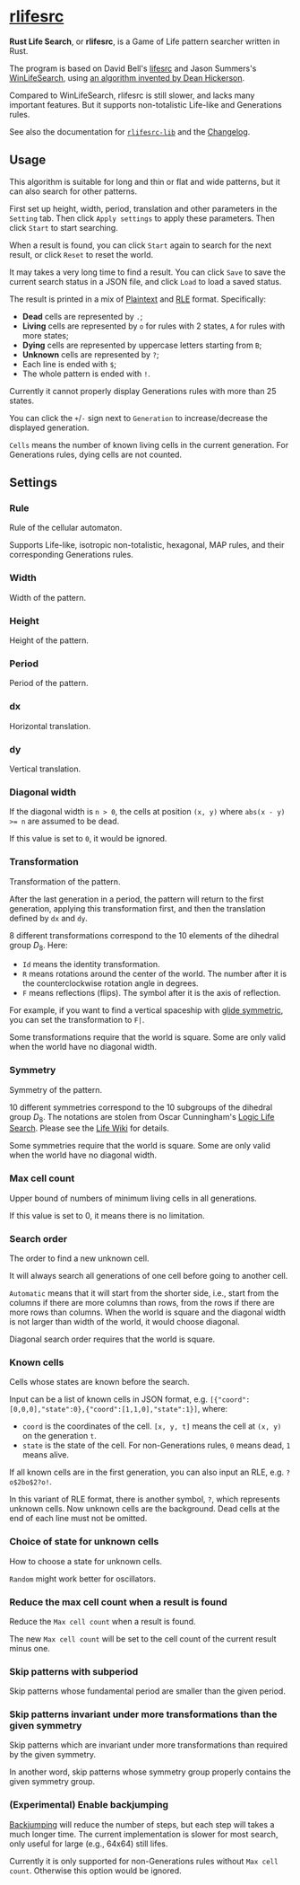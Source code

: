 # [rlifesrc](https://github.com/AlephAlpha/rlifesrc)

__Rust Life Search__, or __rlifesrc__, is a Game of Life pattern searcher written in Rust.

The program is based on David Bell's [lifesrc](https://github.com/DavidKinder/Xlife/tree/master/Xlife35/source/lifesearch) and Jason Summers's [WinLifeSearch](https://github.com/jsummers/winlifesearch/), using [an algorithm invented by Dean Hickerson](https://github.com/DavidKinder/Xlife/blob/master/Xlife35/source/lifesearch/ORIGIN).

Compared to WinLifeSearch, rlifesrc is still slower, and lacks many important features. But it supports non-totalistic Life-like and Generations rules.

See also the documentation for [`rlifesrc-lib`](https://alephalpha.github.io/rlifesrc-doc/rlifesrc_lib/) and the [Changelog](https://github.com/AlephAlpha/rlifesrc/blob/master/CHANGELOG.md).

## Usage

This algorithm is suitable for long and thin or flat and wide patterns, but it can also search for other patterns.

First set up height, width, period, translation and other parameters in the `Setting` tab. Then click `Apply settings` to apply these parameters. Then click `Start` to start searching.

When a result is found, you can click `Start` again to search for the next result, or click `Reset` to reset the world.

It may takes a very long time to find a result. You can click `Save` to save the current search status in a JSON file, and click `Load` to load a saved status.

The result is printed in a mix of [Plaintext](https://conwaylife.com/wiki/Plaintext) and [RLE](https://conwaylife.com/wiki/Rle) format. Specifically:

* **Dead** cells are represented by `.`;
* **Living** cells are represented by `o` for rules with 2 states,
  `A` for rules with more states;
* **Dying** cells are represented by uppercase letters starting from `B`;
* **Unknown** cells are represented by `?`;
* Each line is ended with `$`;
* The whole pattern is ended with `!`.

Currently it cannot properly display Generations rules with more than 25 states.

You can click the `+`/`-` sign next to `Generation` to increase/decrease the displayed generation.

`Cells` means the number of known living cells in the current generation. For Generations rules, dying cells are not counted.

## Settings

### Rule

Rule of the cellular automaton.

Supports Life-like, isotropic non-totalistic, hexagonal, MAP rules, and their corresponding Generations rules.

### Width

Width of the pattern.

### Height

Height of the pattern.

### Period

Period of the pattern.

### dx

Horizontal translation.

### dy

Vertical translation.

### Diagonal width

If the diagonal width is `n > 0`, the cells at position `(x, y)` where `abs(x - y) >= n` are assumed to be dead.

If this value is set to `0`, it would be ignored.


### Transformation

Transformation of the pattern.

After the last generation in a period, the pattern will return to the first generation, applying this transformation first, and then the translation defined by `dx` and `dy`.

8 different transformations correspond to the 10 elements of the dihedral group _D_<sub>8</sub>. Here:

* `Id` means the identity transformation.
* `R` means rotations around the center of the world. The number after it is the counterclockwise rotation angle in degrees.
* `F` means reflections (flips). The symbol after it is the axis of reflection.

For example, if you want to find a vertical spaceship with [glide symmetric](https://conwaylife.com/wiki/Types_of_spaceships#Glide_symmetric_spaceship), you can set the transformation to `F|`.

Some transformations require that the world is square. Some are only valid when the world have no diagonal width.

### Symmetry

Symmetry of the pattern.

10 different symmetries correspond to the 10 subgroups of the dihedral group _D_<sub>8</sub>. The notations are stolen from Oscar Cunningham's [Logic Life Search](https://github.com/OscarCunningham/logic-life-search). Please see the [Life Wiki](https://conwaylife.com/wiki/Symmetry) for details.

Some symmetries require that the world is square. Some are only valid when the world have no diagonal width.

### Max cell count

Upper bound of numbers of minimum living cells in all generations.

If this value is set to 0, it means there is no limitation.

### Search order

The order to find a new unknown cell.

It will always search all generations of one cell before going to another cell.

`Automatic` means that it will start from the shorter side, i.e., start from the columns if there are more columns than rows, from the rows if there are more rows than columns. When the world is square and the diagonal width is not larger than width of the world, it would choose diagonal.

Diagonal search order requires that the world is square.

### Known cells

Cells whose states are known before the search.

Input can be a list of known cells in JSON format, e.g. `[{"coord":[0,0,0],"state":0},{"coord":[1,1,0],"state":1}]`, where:

* `coord` is the coordinates of the cell. `[x, y, t]` means the cell at `(x, y)` on the generation `t`.
* `state` is the state of the cell. For non-Generations rules, `0` means dead, `1` means alive.

If all known cells are in the first generation, you can also input an RLE, e.g. `?o$2bo$2?o!`.

In this variant of RLE format, there is another symbol, `?`, which represents unknown cells. Now unknown cells are the background. Dead cells at the end of each line must not be omitted.

### Choice of state for unknown cells

How to choose a state for unknown cells.

`Random` might work better for oscillators.

### Reduce the max cell count when a result is found

Reduce the `Max cell count` when a result is found.

The new `Max cell count` will be set to the cell count of the current result minus one.

### Skip patterns with subperiod

Skip patterns whose fundamental period are smaller than the given period.

### Skip patterns invariant under more transformations than the given symmetry

Skip patterns which are invariant under more transformations than  required by the given symmetry.

In another word, skip patterns whose symmetry group properly contains the given symmetry group.

### (Experimental) Enable backjumping

[Backjumping](https://en.wikipedia.org/wiki/Backjumping) will reduce the number of steps, but each step will takes a much longer time. The current implementation is slower for most search, only useful for large (e.g., 64x64) still lifes.

Currently it is only supported for non-Generations rules without `Max cell count`. Otherwise this option would be ignored.
